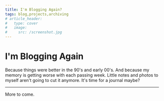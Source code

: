 ```yaml
---
title: I'm Blogging Again?
tags: blog,projects,archiving
# article_header:
#   type: cover
#   image:
#     src: /screenshot.jpg
---
```


# I'm Blogging Again

Because things were better in the 90's and early 00's. And because my memory is getting worse with each passing week. Little notes and photos to myself aren't going to cut it anymore. It's time for a journal maybe?

<!--more-->

---

More to come.